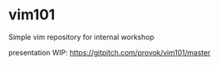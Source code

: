 # vim101
Simple vim repository for internal workshop


presentation WIP: https://gitpitch.com/provok/vim101/master
